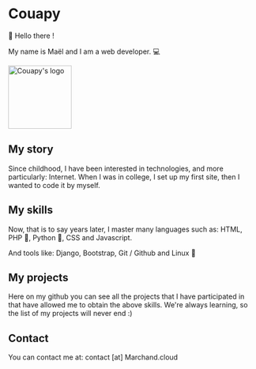 # Couapy

👋 Hello there !

My name is Maël and I am a web developer. 💻

<img height="128" width="128" alt="Couapy's logo" align="center" src="https://github.com/Couapy/Coaupy/raw/master/assets/logo.svg">

## My story

Since childhood, I have been interested in technologies, and more particularly: Internet.
When I was in college, I set up my first site, then I wanted to code it by myself.

## My skills

Now, that is to say years later, I master many languages such as: HTML, PHP 🐘, Python 🐍, CSS and Javascript.

And tools like: Django, Bootstrap, Git / Github and Linux 🐧

## My projects

Here on my github you can see all the projects that I have participated in that have allowed me to obtain the above skills.
We're always learning, so the list of my projects will never end :)

## Contact

You can contact me at: contact [at] Marchand.cloud
